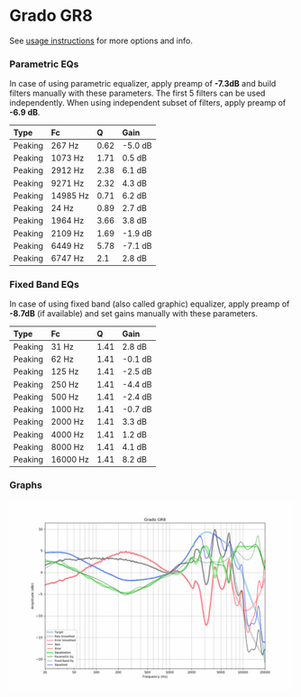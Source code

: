 # Grado GR8
See [usage instructions](https://github.com/jaakkopasanen/AutoEq#usage) for more options and info.

### Parametric EQs
In case of using parametric equalizer, apply preamp of **-7.3dB** and build filters manually
with these parameters. The first 5 filters can be used independently.
When using independent subset of filters, apply preamp of **-6.9 dB**.

| Type    | Fc       |    Q | Gain    |
|:--------|:---------|:-----|:--------|
| Peaking | 267 Hz   | 0.62 | -5.0 dB |
| Peaking | 1073 Hz  | 1.71 | 0.5 dB  |
| Peaking | 2912 Hz  | 2.38 | 6.1 dB  |
| Peaking | 9271 Hz  | 2.32 | 4.3 dB  |
| Peaking | 14985 Hz | 0.71 | 6.2 dB  |
| Peaking | 24 Hz    | 0.89 | 2.7 dB  |
| Peaking | 1964 Hz  | 3.66 | 3.8 dB  |
| Peaking | 2109 Hz  | 1.69 | -1.9 dB |
| Peaking | 6449 Hz  | 5.78 | -7.1 dB |
| Peaking | 6747 Hz  | 2.1  | 2.8 dB  |

### Fixed Band EQs
In case of using fixed band (also called graphic) equalizer, apply preamp of **-8.7dB**
(if available) and set gains manually with these parameters.

| Type    | Fc       |    Q | Gain    |
|:--------|:---------|:-----|:--------|
| Peaking | 31 Hz    | 1.41 | 2.8 dB  |
| Peaking | 62 Hz    | 1.41 | -0.1 dB |
| Peaking | 125 Hz   | 1.41 | -2.5 dB |
| Peaking | 250 Hz   | 1.41 | -4.4 dB |
| Peaking | 500 Hz   | 1.41 | -2.4 dB |
| Peaking | 1000 Hz  | 1.41 | -0.7 dB |
| Peaking | 2000 Hz  | 1.41 | 3.3 dB  |
| Peaking | 4000 Hz  | 1.41 | 1.2 dB  |
| Peaking | 8000 Hz  | 1.41 | 4.1 dB  |
| Peaking | 16000 Hz | 1.41 | 8.2 dB  |

### Graphs
![](./Grado%20GR8.png)